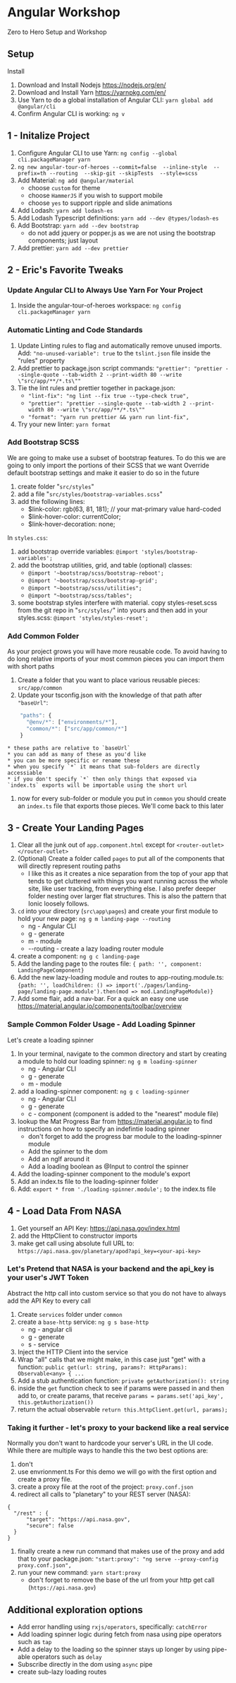 # Angular Workshop
Zero to Hero Setup and Workshop

## Setup
Install
1. Download and Install Nodejs https://nodejs.org/en/
1. Download and Install Yarn https://yarnpkg.com/en/
1. Use Yarn to do a global installation of Angular CLI: `yarn global add @angular/cli`
1. Confirm Angular CLI is working: `ng v`

## 1 - Initalize Project
1. Configure Angular CLI to use Yarn: `ng config --global cli.packageManager yarn`
1. `ng new angular-tour-of-heroes --commit=false  --inline-style  --prefix=th --routing  --skip-git --skipTests  --style=scss`
1. Add Material: `ng add @angular/material` 
    * choose `custom` for theme
    * choose `HammerJS` if you wish to support mobile 
    * choose `yes` to support ripple and slide animations 
1. Add Lodash: `yarn add lodash-es`
1. Add Lodash Typescript definitions: `yarn add --dev @types/lodash-es`
1. Add Bootstrap: `yarn add --dev bootstrap`
    * do not add jquery or popper.js as we are not using the bootstrap components; just layout
1. Add prettier: `yarn add --dev prettier`

## 2 - Eric's Favorite Tweaks
### Update Angular CLI to Always Use Yarn For Your Project
1. Inside the angular-tour-of-heroes workspace: `ng config  cli.packageManager yarn`
### Automatic Linting and Code Standards
1. Update Linting rules to flag and automatically remove unused imports. Add: `"no-unused-variable": true` to the `tslint.json` file inside the "rules" property 
1. Add prettier to package.json script commands: `"prettier": "prettier --single-quote --tab-width 2 --print-width 80 --write \"src/app/**/*.ts\""`
1. Tie the lint rules and prettier together in package.json:
    * `"lint-fix": "ng lint --fix true --type-check true",`
    * `"prettier": "prettier --single-quote --tab-width 2 --print-width 80 --write \"src/app/**/*.ts\""`
    * `"format": "yarn run prettier && yarn run lint-fix",`
1. Try your new linter: `yarn format`

### Add Bootstrap SCSS
We are going to make use a subset of bootstrap features. To do this we are going to only import the portions of their SCSS that we want
Override default bootstrap settings and make it easier to do so in the future
1. create folder "`src/styles`"
1. add a file "`src/styles/bootstrap-variables.scss`"
1. add the following lines:
    * $link-color: rgb(63, 81, 181); // your mat-primary value hard-coded
    * $link-hover-color: currentColor;
    * $link-hover-decoration: none;

In `styles.css`:
1. add bootstrap override variables: `@import 'styles/bootstrap-variables';`
1. add the bootstrap utilities, grid, and table (optional) classes:
    * `@import '~bootstrap/scss/bootstrap-reboot';`
    * `@import '~bootstrap/scss/bootstrap-grid';`
    * `@import "~bootstrap/scss/utilities";`
    * `@import "~bootstrap/scss/tables";`
1. some bootstrap styles interfere with material. copy styles-reset.scss from the git repo in "`src/styles/`" into yours and then add in your styles.scss: `@import 'styles/styles-reset';`

### Add Common Folder
As your project grows you will have more reusable code. To avoid having to do long relative imports of your most common pieces you can import them with short paths
1. Create a folder that you want to place various reusable pieces: `src/app/common`
1. Update your tsconfig.json with the knowledge of that path after `"baseUrl"`:
```javascript
    "paths": {
      "@env/*": ["environments/*"],
      "common/*": ["src/app/common/*"]
    }
```
    * these paths are relative to `baseUrl`
    * you can add as many of these as you'd like
    * you can be more specific or rename these
    * when you specify `*` it means that sub-folders are directly accessiable
    * if you don't specify `*` then only things that exposed via `index.ts` exports will be importable using the short url
1. now for every sub-folder or  module you put in `common` you should create an `index.ts` file that exports those pieces. We'll come back to this later

## 3 - Create Your Landing Pages
1. Clear all the junk out of `app.component.html` except for `<router-outlet></router-outlet>`
1. (Optional) Create a folder called `pages` to put all of the components that will directly represent routing paths 
    * I like this as it creates a nice separation from the top of your app that tends to get cluttered with things you want running across the whole site, like user tracking, from everything else. I also prefer deeper folder nesting over larger flat structures. This is also the pattern that Ionic loosely follows. 
1. `cd` into your directory (`src\app\pages`) and create your first module to hold your new page: `ng g m landing-page --routing`
    * ng - Angular CLI
    * g - generate
    * m - module
    * --routing - create a lazy loading router module
1. create a component: `ng g c landing-page`
1. Add the landing page to the routes file: `{ path: '', component: LandingPageComponent}`
1. Add the new lazy-loading module and routes to app-routing.module.ts: `{path: '', loadChildren: () => import('./pages/landing-page/landing-page.module').then(mod => mod.LandingPageModule)}`
1. Add some flair, add a nav-bar. For a quick an easy one use https://material.angular.io/components/toolbar/overview 

### Sample Common Folder Usage - Add Loading Spinner
Let's create a loading spinner
1. In your terminal, navigate to the common directory and start by creating a module to hold our loading spinner: `ng g m loading-spinner`
    * ng - Angular CLI
    * g - generate
    * m - module
1. add a loading-spinner component: `ng g c loading-spinner`
    * ng - Angular CLI
    * g - generate
    * c - component (component is added to the "nearest" module file)
1. lookup the Mat Progress Bar from https://material.angular.io to find instructions on how to specify an indefintie loading spinner
    * don't forget to add the progress bar module to the loading-spinner module
    * Add the spinner to the dom
    * Add an ngIf around it
    * Add a loading boolean as @Input to control the spinner
1. Add the loading-spinner component to the module's export
1. Add an index.ts file to the loading-spinner folder
1. Add: `export * from './loading-spinner.module';` to the index.ts file 

## 4 - Load Data From NASA

1. Get yourself an API Key: https://api.nasa.gov/index.html
1. add the HttpClient to constructor imports
1. make get call using absolute full URL to: `https://api.nasa.gov/planetary/apod?api_key=<your-api-key>`

### Let's Pretend that NASA is your backend and the api_key is your user's JWT Token
Abstract the http call into custom service so that you do not have to always add the API Key to every call
1. Create `services` folder under `common`
1. create a `base-http` service: `ng g s base-http`
    * ng - angular cli
    * g - generate
    * s - service
1. Inject the HTTP Client into the service
1. Wrap "all" calls that we might make, in this case just "get" with a function: `public get(url: string, params?: HttpParams): Observable<any> { ...`
1. Add a stub authentication function: `private getAuthorization(): string`
1. inside the `get` function check to see if params were passed in and then add to, or create params, that receive `params = params.set('api_key', this.getAuthorization())`
1. return the actual observable `return this.httpClient.get(url, params);` 

### Taking it further - let's proxy to your backend like a real service
Normally you don't want to hardcode your server's URL in the UI code. While there are multiple ways to handle this the two best options are:
1. don't
1. use envrionment.ts
For this demo we will go with the first option and create a proxy file.
1. create a proxy file at the root of the project: `proxy.conf.json`
1. redirect all calls to "planetary" to your REST server (NASA):
```
{
  "/rest" : {
      "target": "https://api.nasa.gov",
      "secure": false
  }
}

```
1. finally create a new run command that makes use of the proxy and add that to your package.json: `"start:proxy": "ng serve --proxy-config proxy.conf.json",`
1. run your new command: `yarn start:proxy`
    * don't forget to remove the base of the url from  your http get call (`https://api.nasa.gov`)

## Additional exploration options

* Add error handling using `rxjs/operators`, specifically: `catchError`
* Add loading spinner logic during fetch from nasa using pipe operators such as `tap`
 * Add a delay to the loading so the spinner stays up longer by using pipe-able operators such as `delay`
* Subscribe directly in the dom using `async` pipe
* create sub-lazy loading routes
